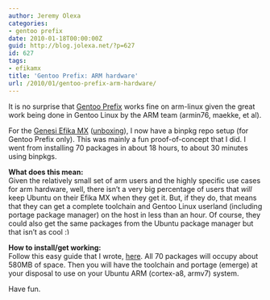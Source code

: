 ```yaml
---
author: Jeremy Olexa
categories:
- gentoo prefix
date: 2010-01-18T00:00:00Z
guid: http://blog.jolexa.net/?p=627
id: 627
tags:
- efikamx
title: 'Gentoo Prefix: ARM hardware'
url: /2010/01/gentoo-prefix-arm-hardware/
---
```


It is no surprise that [Gentoo Prefix][1] works fine on arm-linux given the great work being done in Gentoo Linux by the ARM team (armin76, maekke, et al).

For the [Genesi Efika MX][2] ([unboxing][3]), I now have a binpkg repo setup (for Gentoo Prefix only). This was mainly a fun proof-of-concept that I did. I went from installing 70 packages in about 18 hours, to about 30 minutes using binpkgs.

**What does this mean:**  
Given the relatively small set of arm users and the highly specific use cases for arm hardware, well, there isn&#8217;t a very big percentage of users that *will* keep Ubuntu on their Efika MX when they get it. But, if they do, that means that they can get a complete toolchain and Gentoo Linux userland (including portage package manager) on the host in less than an hour. Of course, they could also get the same packages from the Ubuntu package manager but that isn&#8217;t as cool <img src="http://blog.jolexa.net/wp-includes/images/smilies/simple-smile.png" alt=":)" class="wp-smiley" style="height: 1em; max-height: 1em;" />

**How to install/get working:**  
Follow this easy guide that I wrote, [here][4]. All 70 packages will occupy about 580MB of space. Then you will have the toolchain and portage (emerge) at your disposal to use on your Ubuntu ARM (cortex-a8, armv7) system.

Have fun.

 [1]: http://www.gentoo.org/proj/en/gentoo-alt/prefix/
 [2]: http://www.genesi-usa.com/products/efika
 [3]: http://blog.jolexa.net/2009/12/03/gentoo-genesi-efika-mx-unboxing-and-first-impressions/
 [4]: http://dev.gentoo.org/~darkside/prefix/arm/bootstrap-arm.xml
